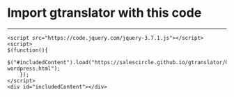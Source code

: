 # Import gtranslator with this code
---
```
<script src="https://code.jquery.com/jquery-3.7.1.js"></script> 
<script> 
$(function(){
  $("#includedContent").load("https://salescircle.github.io/gtranslator/Gtranslatev4-wordpress.html"); 
    });
</script> 
<div id="includedContent"></div>
```
